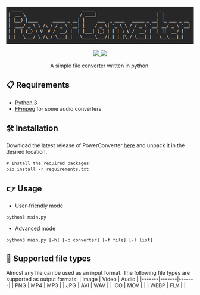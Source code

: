 <p align="center">
  <img src="./logo.png">
</p>

<p align="center">
  <a href="https://python.org">
    <img src="https://img.shields.io/badge/Made%20with-Python-1f425f.svg?style=plastic&logo=python&color=3c7cae&labelColor=ffd841&logoColor=3c7cae">
  </a>
  <a href="https://gnu.org/licenses/gpl-3.0.html>
    <img src="https://img.shields.io/badge/license-GPL-brightgreen.svg?style=plastic&logo=GNU&label=License">
  </a>
  <a href="https://github.com/astra1dev/PowerConverter/releases/latest">
    <img src="https://img.shields.io/badge/version-1.6.4-blue.svg?style=plastic&logo=GitHub&color=ff5500&label=Version">
  </a>
</p>

<p align="center">
A simple file converter written in python.

## 📋 Requirements
- [Python 3](https://python.org/downloads/)
- [FFmpeg](https://ffmpeg.org/download.htm) for some audio converters

## 🛠️ Installation


Download the latest release of PowerConverter [here](https://github.com/astra1dev/PowerConverter/releases/) and unpack it in the desired location.

```shell
# Install the required packages:
pip install -r requirements.txt
```

## 👉 Usage
- User-friendly mode
```shell
python3 main.py
```
- Advanced mode
```shell
python3 main.py [-h] [-c converter] [-f file] [-l list]
```

## 🤝 Supported file types
Almost any file can be used as an input format. The following file types are supported as output formats:
| Image | Video | Audio |
|-------|-------|-------|
| PNG   | MP4   | MP3   |
| JPG   | AVI   | WAV   |
| ICO   | MOV   |       |
| WEBP  | FLV   |       |
